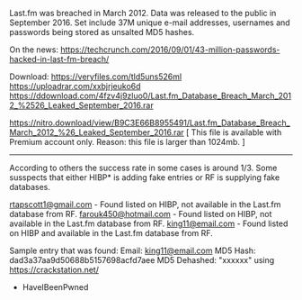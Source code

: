 Last.fm was breached in March 2012.
Data was released to the public in September 2016.
Set include 37M unique e-mail addresses, usernames and passwords being stored as unsalted MD5 hashes.

On the news:
https://techcrunch.com/2016/09/01/43-million-passwords-hacked-in-last-fm-breach/

Download:
https://veryfiles.com/tld5uns526ml
https://uploadrar.com/xxbjrjeuko6d
https://ddownload.com/4fzv4j9zluo0/Last.fm_Database_Breach_March_2012_%2526_Leaked_September_2016.rar

https://nitro.download/view/B9C3E66B8955491/Last.fm_Database_Breach_March_2012_%26_Leaked_September_2016.rar
[ This file is available with Premium account only. Reason: this file is larger than 1024mb. ]

------------------------------------------------------------------------------------------------------------
According to others the success rate in some cases is around 1/3.
Some susspects that either HIBP* is adding fake entries or RF is supplying fake databases.

rtapscott1@gmail.com - Found listed on HIBP, not available in the Last.fm database from RF.
farouk450@hotmail.com - Found listed on HIBP, not available in the Last.fm database from RF.
king11@email.com - Found listed on HIBP and available in the Last.fm database from RF.
 
Sample entry that was found:
Email: king11@email.com
MD5 Hash: dad3a37aa9d50688b5157698acfd7aee
MD5 Dehashed: "xxxxxx" using https://crackstation.net/


* HaveIBeenPwned
